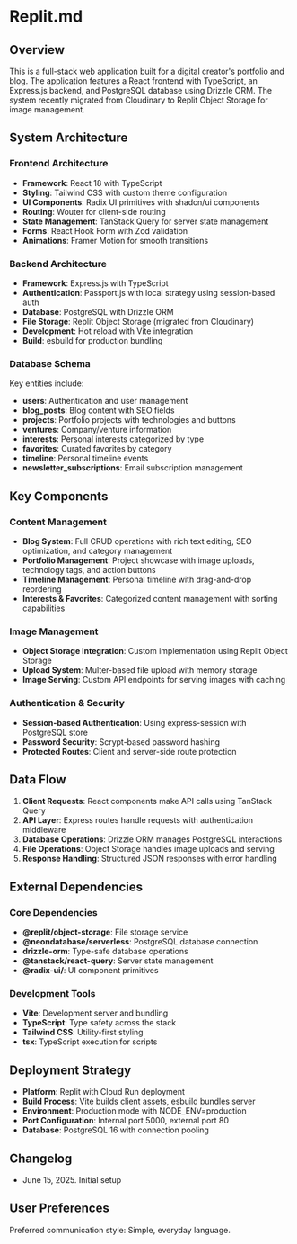 # Replit.md

## Overview

This is a full-stack web application built for a digital creator's portfolio and blog. The application features a React frontend with TypeScript, an Express.js backend, and PostgreSQL database using Drizzle ORM. The system recently migrated from Cloudinary to Replit Object Storage for image management.

## System Architecture

### Frontend Architecture
- **Framework**: React 18 with TypeScript
- **Styling**: Tailwind CSS with custom theme configuration
- **UI Components**: Radix UI primitives with shadcn/ui components
- **Routing**: Wouter for client-side routing
- **State Management**: TanStack Query for server state management
- **Forms**: React Hook Form with Zod validation
- **Animations**: Framer Motion for smooth transitions

### Backend Architecture
- **Framework**: Express.js with TypeScript
- **Authentication**: Passport.js with local strategy using session-based auth
- **Database**: PostgreSQL with Drizzle ORM
- **File Storage**: Replit Object Storage (migrated from Cloudinary)
- **Development**: Hot reload with Vite integration
- **Build**: esbuild for production bundling

### Database Schema
Key entities include:
- **users**: Authentication and user management
- **blog_posts**: Blog content with SEO fields
- **projects**: Portfolio projects with technologies and buttons
- **ventures**: Company/venture information
- **interests**: Personal interests categorized by type
- **favorites**: Curated favorites by category
- **timeline**: Personal timeline events
- **newsletter_subscriptions**: Email subscription management

## Key Components

### Content Management
- **Blog System**: Full CRUD operations with rich text editing, SEO optimization, and category management
- **Portfolio Management**: Project showcase with image uploads, technology tags, and action buttons
- **Timeline Management**: Personal timeline with drag-and-drop reordering
- **Interests & Favorites**: Categorized content management with sorting capabilities

### Image Management
- **Object Storage Integration**: Custom implementation using Replit Object Storage
- **Upload System**: Multer-based file upload with memory storage
- **Image Serving**: Custom API endpoints for serving images with caching

### Authentication & Security
- **Session-based Authentication**: Using express-session with PostgreSQL store
- **Password Security**: Scrypt-based password hashing
- **Protected Routes**: Client and server-side route protection

## Data Flow

1. **Client Requests**: React components make API calls using TanStack Query
2. **API Layer**: Express routes handle requests with authentication middleware
3. **Database Operations**: Drizzle ORM manages PostgreSQL interactions
4. **File Operations**: Object Storage handles image uploads and serving
5. **Response Handling**: Structured JSON responses with error handling

## External Dependencies

### Core Dependencies
- **@replit/object-storage**: File storage service
- **@neondatabase/serverless**: PostgreSQL database connection
- **drizzle-orm**: Type-safe database operations
- **@tanstack/react-query**: Server state management
- **@radix-ui/**: UI component primitives

### Development Tools
- **Vite**: Development server and bundling
- **TypeScript**: Type safety across the stack
- **Tailwind CSS**: Utility-first styling
- **tsx**: TypeScript execution for scripts

## Deployment Strategy

- **Platform**: Replit with Cloud Run deployment
- **Build Process**: Vite builds client assets, esbuild bundles server
- **Environment**: Production mode with NODE_ENV=production
- **Port Configuration**: Internal port 5000, external port 80
- **Database**: PostgreSQL 16 with connection pooling

## Changelog

- June 15, 2025. Initial setup

## User Preferences

Preferred communication style: Simple, everyday language.
